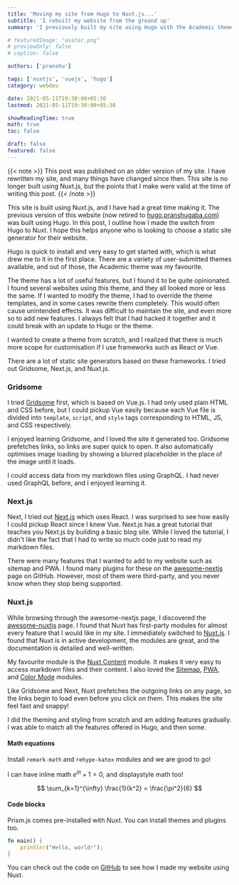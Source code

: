 ```yaml
---
title: 'Moving my site from Hugo to Nuxt.js...'
subtitle: 'I rebuilt my website from the ground up'
summary: 'I previously built my site using Hugo with the Academic theme. It felt restrictive, so I tried out various static site generators and chose Nuxt.js.'

# featuredImage: "avatar.png"
# previewOnly: false
# caption: false

authors: ['pranshu']

tags: ['nuxtjs', 'vuejs', 'hugo']
category: webdev

date: 2021-05-11T19:30:00+05:30
lastmod: 2021-05-11T19:30:00+05:30

showReadingTime: true
math: true
toc: false

draft: false
featured: false
---
```


{{< note >}}
This post was published on an older version of my site. I have rewritten my site, and many things have changed since then. This site is no longer built using Nuxt.js, but the points that I make were valid at the time of writing this post.
{{< /note >}}

This site is built using Nuxt.js, and I have had a great time making it.
The previous version of this website (now retired to [hugo.pranshugaba.com](https://hugo.pranshugaba.com)) was built using Hugo. In this post, I outline how I made the switch from Hugo to Nuxt. I hope this helps anyone who is looking to choose a static site generator for their website.

Hugo is quick to install and very easy to get started with, which is what drew me to it in the first place. There are a variety of user-submitted themes available, and out of those, the Academic theme was my favourite.

The theme has a lot of useful features, but I found it to be quite opinionated. I found several websites using this theme, and they all looked more or less the same. If I wanted to modify the theme, I had to override the theme templates, and in some cases rewrite them completely. This would often cause unintended effects. It was difficult to maintain the site, and even more so to add new features. I always felt that I had hacked it together and it could break with an update to Hugo or the theme.

I wanted to create a theme from scratch, and I realized that there is much more scope for customisation if I use frameworks such as React or Vue.

There are a lot of static site generators based on these frameworks. I tried out Gridsome, Next.js, and Nuxt.js. 

### Gridsome

I tried [Gridsome](https://gridsome.org/) first, which is based on Vue.js. I had only used plain HTML and CSS before, but I could pickup Vue easily because each Vue file is divided into `template`, `script`, and `style` tags corresponding to HTML, JS, and CSS respectively.

I enjoyed learning Gridsome, and I loved the site it generated too. Gridsome prefetches links, so links are super quick to open. It also automatically optimises image loading by showing a blurred placeholder in the place of the image until it loads.

I could access data from my markdown files using GraphQL. I had never used GraphQL before, and I enjoyed learning it.

### Next.js

Next, I tried out [Next.js](https://nextjs.org/) which uses React. I was surprised to see how easily I could pickup React since I knew Vue. Next.js has a great tutorial that teaches you Next.js by building a basic blog site. While I loved the tutorial, I didn't like the fact that I had to write so much code just to read my markdown files.

There were many features that I wanted to add to my website such as sitemap and PWA. I found many plugins for these on the [awesome-nextjs](https://github.com/unicodeveloper/awesome-nextjs) page on GitHub. However, most of them were third-party, and you never know when they stop being supported.

### Nuxt.js

While browsing through the awesome-nextjs page, I discovered the [awesome-nuxtjs](https://github.com/nuxt-community/awesome-nuxt) page. I found that Nuxt has first-party modules for almost every feature that I would like in my site. I immediately switched to [Nuxt.js](https://nuxtjs.org/).
I found that Nuxt is in active development, the modules are great, and the documentation is detailed and well-written.

My favourite module is the [Nuxt Content](https://content.nuxtjs.org/) module. It makes it very easy to access markdown files and their content. I also loved the [Sitemap](https://sitemap.nuxtjs.org/), [PWA](https://pwa.nuxtjs.org/), and [Color Mode](https://color-mode.nuxtjs.org/) modules. 

Like Gridsome and Next, Nuxt prefetches the outgoing links on any page, so the links begin to load even before you click on them. This makes the site feel fast and snappy!

I did the theming and styling from scratch and am adding features gradually. I was able to match all the features offered in Hugo, and then some.

#### Math equations

Install `remark-math` and `rehype-katex` modules and we are good to go!

I can have inline math $e^{i\pi} + 1 = 0$, and displaystyle math too!

$$
\sum_{k=1}^{\infty} \frac{1}{k^2} = \frac{\pi^2}{6}
$$

#### Code blocks

Prism.js comes pre-installed with Nuxt. You can install themes and plugins too.

```rust
fn main() {
    println!("Hello, world!");
}
```

You can check out the code on [GitHub](https://github.com/pranshugaba/nuxt-website)  to see how I made my website using Nuxt.
